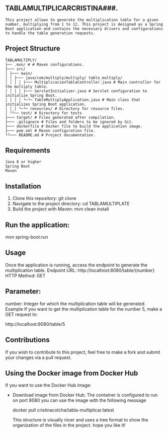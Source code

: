  
## TABLAMULTIPLICARCRISTINA###. 
    This project allows to generate the multiplication table for a given number, multiplying from 1 to 12. This project is designed as a Spring Boot application and contains the necessary drivers and configurations to handle the table generation requests.
## Project Structure 
    TABLAMULTIPLY/
    ├── .mvn/ # # Maven configurations. 
    ├─── src/
    │ ├─── main/
    │ │ ├─── java/com/multiply/multiply/ table_multiply/
    │ │ │ │ ├─── MultiplicacionTablaController.java # Main controller for the multiply table.
    │ │ │ │ ├─── ServletInitializer.java # Servlet configuration to initialize Spring Boot.
    │ │ │ │ └─└─ TableMultiplyApplication.java # Main class that initializes Spring Boot application.
    │ │ │ └─└─ resources/ # Directory for resource files.
    │ └└── test/ # Directory for tests
    ├─── target/ # Files generated after compilation.
    ├─── .gitignore # Files and folders to be ignored by Git.
    ├─── dockerfile # Docker file to build the application image.
    ├─── pom.xml # Maven configuration file.
    └└─── README.md # Project documentation.
## Requirements ##
    Java 8 or higher
    Spring Boot
    Maven
## Installation
1. Clone this repository:
   git clone 
2. Navigate to the project directory:
   cd TABLAMULTIPLATE
3. Build the project with Maven:
   mvn clean install
## Run the application:
   mvn spring-boot:run
## Usage
Once the application is running, access the endpoint to generate the multiplication table.
   Endpoint
   URL: http://localhost:8080/table/{number}
   HTTP Method: GET
## Parameter:
   number: Integer for which the multiplication table will be generated.
   Example
   If you want to get the multiplication table for the number 5, make a GET request to:
   
   http://localhost:8080/table/5
## Contributions
   If you wish to contribute to this project, feel free to make a fork and submit your changes via a pull request.
## Using the Docker image from Docker Hub
   If you want to use the Docker Hub image:

* Download image from Docker Hub:
   The container is configured to run on port 8080 you can use the image with the following message

   docker pull cristinacolcha/tabla-multiplicar:latest
   
   This structure is visually nicer and uses a tree format to show the organization of the files in the project. hope you like it!










